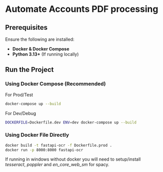 # Automate Accounts PDF processing

## Prerequisites
Ensure the following are installed:
- **Docker & Docker Compose**
- **Python 3.13+** (If running locally)


## Run the Project

### Using Docker Compose (Recommended)
For Prod/Test
```bash
docker-compose up --build
```
For Dev/Debug
```bash
DOCKERFILE=Dockerfile.dev ENV=dev docker-compose up --build
```


### Using Docker File Directly
```bash
docker build -t fastapi-ocr -f Dockerfile.prod .
docker run -p 8000:8000 fastapi-ocr
```
If running in windows without docker you will need to setup/install *tesseract*,  *poppler* and *en_core_web_sm* for spacy. 

